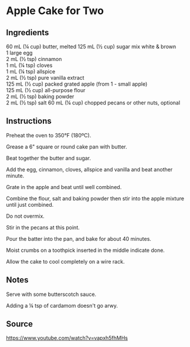 # Apple Cake for Two

## Ingredients
60 mL (¼ cup) butter, melted
125 mL (½ cup) sugar mix white & brown  
1 large egg  
2 mL (½ tsp) cinnamon  
1 mL (¼ tsp) cloves  
1 mL (¼ tsp) allspice  
2 mL (½ tsp) pure vanilla extract  
125 mL (½ cup) packed grated apple (from 1 - small apple)  
125 mL (½ cup) all-purpose flour  
2 mL (½ tsp) baking powder  
2 mL (½ tsp) salt
60 mL (¼ cup) chopped pecans or other nuts, optional

## Instructions
Preheat the oven to 350°F (180ºC).  

Grease a 6" square or round cake pan with butter.  

Beat together the butter and sugar.  

Add the egg, cinnamon, cloves, allspice and vanilla and beat another minute.  

Grate in the apple and beat until well combined.  

Combine the flour, salt and baking powder then stir into the apple mixture until just combined.  

Do not overmix.  

Stir in the pecans at this point.  

Pour the batter into the pan, and bake for about 40 minutes.  

Moist crumbs on a toothpick inserted in the middle indicate done.  

Allow the cake to cool completely on a wire rack.  


## Notes
Serve with some butterscotch sauce.

Adding a ¼ tsp of cardamom doesn't go arwy.

## Source
https://www.youtube.com/watch?v=vapxh5fhMHs
